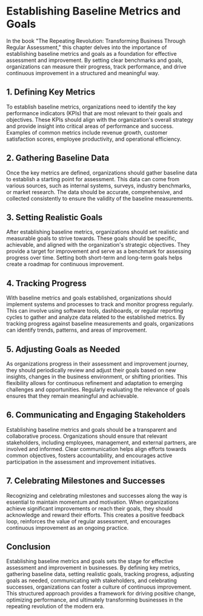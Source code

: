 Establishing Baseline Metrics and Goals
================================================

In the book "The Repeating Revolution: Transforming Business Through Regular Assessment," this chapter delves into the importance of establishing baseline metrics and goals as a foundation for effective assessment and improvement. By setting clear benchmarks and goals, organizations can measure their progress, track performance, and drive continuous improvement in a structured and meaningful way.

**1. Defining Key Metrics**
---------------------------

To establish baseline metrics, organizations need to identify the key performance indicators (KPIs) that are most relevant to their goals and objectives. These KPIs should align with the organization's overall strategy and provide insight into critical areas of performance and success. Examples of common metrics include revenue growth, customer satisfaction scores, employee productivity, and operational efficiency.

**2. Gathering Baseline Data**
------------------------------

Once the key metrics are defined, organizations should gather baseline data to establish a starting point for assessment. This data can come from various sources, such as internal systems, surveys, industry benchmarks, or market research. The data should be accurate, comprehensive, and collected consistently to ensure the validity of the baseline measurements.

**3. Setting Realistic Goals**
------------------------------

After establishing baseline metrics, organizations should set realistic and measurable goals to strive towards. These goals should be specific, achievable, and aligned with the organization's strategic objectives. They provide a target for improvement and serve as a benchmark for assessing progress over time. Setting both short-term and long-term goals helps create a roadmap for continuous improvement.

**4. Tracking Progress**
------------------------

With baseline metrics and goals established, organizations should implement systems and processes to track and monitor progress regularly. This can involve using software tools, dashboards, or regular reporting cycles to gather and analyze data related to the established metrics. By tracking progress against baseline measurements and goals, organizations can identify trends, patterns, and areas of improvement.

**5. Adjusting Goals as Needed**
--------------------------------

As organizations progress in their assessment and improvement journey, they should periodically review and adjust their goals based on new insights, changes in the business environment, or shifting priorities. This flexibility allows for continuous refinement and adaptation to emerging challenges and opportunities. Regularly evaluating the relevance of goals ensures that they remain meaningful and achievable.

**6. Communicating and Engaging Stakeholders**
----------------------------------------------

Establishing baseline metrics and goals should be a transparent and collaborative process. Organizations should ensure that relevant stakeholders, including employees, management, and external partners, are involved and informed. Clear communication helps align efforts towards common objectives, fosters accountability, and encourages active participation in the assessment and improvement initiatives.

**7. Celebrating Milestones and Successes**
-------------------------------------------

Recognizing and celebrating milestones and successes along the way is essential to maintain momentum and motivation. When organizations achieve significant improvements or reach their goals, they should acknowledge and reward their efforts. This creates a positive feedback loop, reinforces the value of regular assessment, and encourages continuous improvement as an ongoing practice.

**Conclusion**
--------------

Establishing baseline metrics and goals sets the stage for effective assessment and improvement in businesses. By defining key metrics, gathering baseline data, setting realistic goals, tracking progress, adjusting goals as needed, communicating with stakeholders, and celebrating successes, organizations can foster a culture of continuous improvement. This structured approach provides a framework for driving positive change, optimizing performance, and ultimately transforming businesses in the repeating revolution of the modern era.
